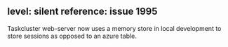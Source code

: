 level: silent
reference: issue 1995
---
Taskcluster web-server now uses a memory store in local development to store sessions as opposed to an azure table.

